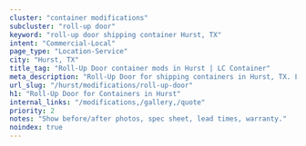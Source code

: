 ```yaml
---
cluster: "container modifications"
subcluster: "roll-up door"
keyword: "roll-up door shipping container Hurst, TX"
intent: "Commercial-Local"
page_type: "Location-Service"
city: "Hurst, TX"
title_tag: "Roll-Up Door container mods in Hurst | LC Container"
meta_description: "Roll-Up Door for shipping containers in Hurst, TX. Local fabrication & pro install. LC Container — Since 2003. Get a quote."
url_slug: "/hurst/modifications/roll-up-door"
h1: "Roll-Up Door for Containers in Hurst"
internal_links: "/modifications,/gallery,/quote"
priority: 2
notes: "Show before/after photos, spec sheet, lead times, warranty."
noindex: true
---
```


<!-- TODO: Add unique city/inventory copy, images, and internal links here. -->
